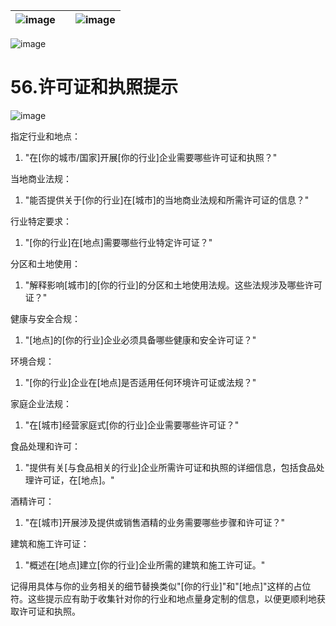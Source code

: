 | ![image](d2d_images/chapter_title_corner_decoration_left.png) |  | ![image](d2d_images/chapter_title_corner_decoration_right.png) |
| --- | --- | --- |

![image](d2d_images/chapter_title_above.png)

# 56.许可证和执照提示

![image](d2d_images/chapter_title_below.png)

指定行业和地点：

1.  "在[你的城市/国家]开展[你的行业]企业需要哪些许可证和执照？"

当地商业法规：

1.  "能否提供关于[你的行业]在[城市]的当地商业法规和所需许可证的信息？"

行业特定要求：

1.  "[你的行业]在[地点]需要哪些行业特定许可证？"

分区和土地使用：

1.  "解释影响[城市]的[你的行业]的分区和土地使用法规。这些法规涉及哪些许可证？"

健康与安全合规：

1.  "[地点]的[你的行业]企业必须具备哪些健康和安全许可证？"

环境合规：

1.  "[你的行业]企业在[地点]是否适用任何环境许可证或法规？"

家庭企业法规：

1.  "在[城市]经营家庭式[你的行业]企业需要哪些许可证？"

食品处理和许可：

1.  "提供有关[与食品相关的行业]企业所需许可证和执照的详细信息，包括食品处理许可证，在[地点]。"

酒精许可：

1.  "在[城市]开展涉及提供或销售酒精的业务需要哪些步骤和许可证？"

建筑和施工许可证：

1.  "概述在[地点]建立[你的行业]企业所需的建筑和施工许可证。"

记得用具体与你的业务相关的细节替换类似"[你的行业]"和"[地点]"这样的占位符。这些提示应有助于收集针对你的行业和地点量身定制的信息，以便更顺利地获取许可证和执照。
